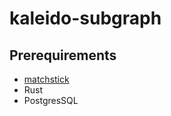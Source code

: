# kaleido-subgraph

## Prerequirements

- [matchstick](https://github.com/LimeChain/matchstick)
- Rust
- PostgresSQL
